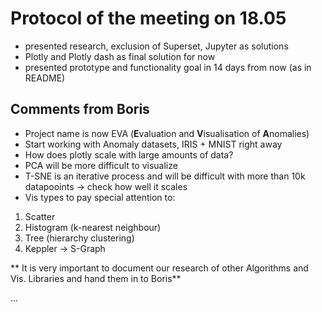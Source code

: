 # Protocol of the meeting on 18.05

- presented research, exclusion of Superset, Jupyter as solutions
- Plotly and Plotly dash as final solution for now
- presented prototype and functionality goal in 14 days from now (as in README)

## Comments from Boris
- Project name is now EVA (**E**valuation and **V**isualisation of **A**nomalies)
- Start working with Anomaly datasets, IRIS + MNIST right away
- How does plotly scale with large amounts of data?
- PCA will be more difficult to visualize
- T-SNE is an iterative process and will be difficult with more than 10k datapooints -> check how well it scales
- Vis types to pay special attention to:
1. Scatter
2. Histogram (k-nearest neighbour)
3. Tree (hierarchy clustering)
4. Keppler -> S-Graph

** It is very important to document our research of other Algorithms and Vis. Libraries and hand them in to Boris**

...
